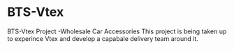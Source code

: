 # BTS-Vtex
BTS-Vtex Project -Wholesale Car Accessories 
This project is being taken up to experince Vtex and develop a capabale delivery team around it. 
